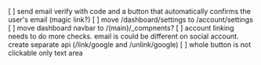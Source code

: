 [ ] send email verify with code and a button that automatically confirms the user's email (magic link?)
[ ] move /dashboard/settings to /account/settings
[ ] move dashboard navbar to /(main)/_compnents?
[ ] account linking needs to do more checks. email is could be different on social account. create separate api (/link/google and /unlink/google)
[ ] whole button is not clickable only text area